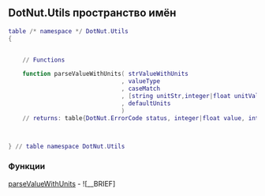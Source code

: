 ## DotNut.Utils пространство имён
```lua
table /* namespace */ DotNut.Utils
{


    // Functions

    function parseValueWithUnits( strValueWithUnits                          // string
                                , valueType                                  // DotNut.ValueType
                                , caseMatch                                  // DotNut.CaseMatchType
                                , [string unitStr,integer|float unitValue]   // array of
                                , defaultUnits                               // integer|float
                                )
    // returns: table{DotNut.ErrorCode status, integer|float value, integer units}



} // table namespace DotNut.Utils
```


### Функции


[parseValueWithUnits](../DotNut/Utils/parseValueWithUnits.md) - ![__BRIEF]

